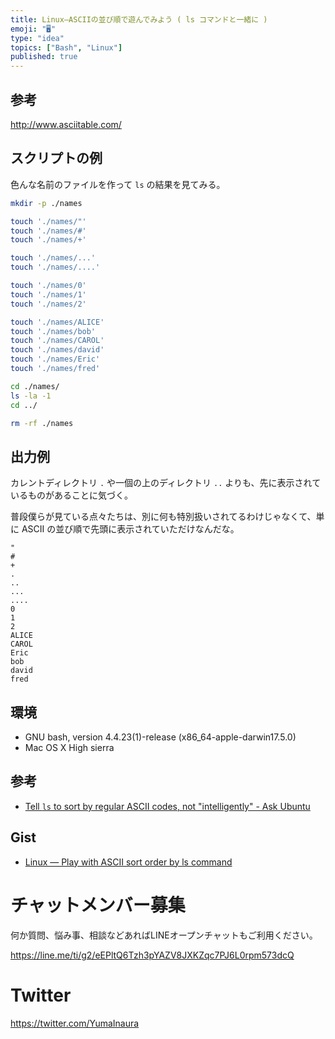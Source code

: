 ```yaml
---
title: Linux—ASCIIの並び順で遊んでみよう ( ls コマンドと一緒に )
emoji: "🖥"
type: "idea"
topics: ["Bash", "Linux"]
published: true
---
```



## 参考

http://www.asciitable.com/

## スクリプトの例

色んな名前のファイルを作って `ls` の結果を見てみる。

```bash
mkdir -p ./names

touch './names/"'
touch './names/#'
touch './names/+'

touch './names/...'
touch './names/....'

touch './names/0'
touch './names/1'
touch './names/2'

touch './names/ALICE'
touch './names/bob'
touch './names/CAROL'
touch './names/david'
touch './names/Eric'
touch './names/fred'

cd ./names/
ls -la -1
cd ../

rm -rf ./names
```

## 出力例

カレントディレクトリ `.` や一個の上のディレクトリ `..` よりも、先に表示されているものがあることに気づく。

普段僕らが見ている点々たちは、別に何も特別扱いされてるわけじゃなくて、単に ASCII の並び順で先頭に表示されていただけなんだな。

```
"
#
+
.
..
...
....
0
1
2
ALICE
CAROL
Eric
bob
david
fred
```

## 環境

- GNU bash, version 4.4.23(1)-release (x86_64-apple-darwin17.5.0)
- Mac OS X High sierra

## 参考

- [Tell `ls` to sort by regular ASCII codes, not "intelligently" - Ask Ubuntu](https://askubuntu.com/questions/47702/tell-ls-to-sort-by-regular-ascii-codes-not-intelligently)


## Gist

- [Linux — Play with ASCII sort order by ls command](https://gist.github.com/YumaInaura/cc41ab02c75fa55a2cf9679df4f26523)








<!-- Update From Qiita API -->

# チャットメンバー募集


何か質問、悩み事、相談などあればLINEオープンチャットもご利用ください。

https://line.me/ti/g2/eEPltQ6Tzh3pYAZV8JXKZqc7PJ6L0rpm573dcQ





# Twitter


https://twitter.com/YumaInaura


<!-- Update From Qiita API -->


